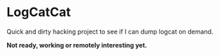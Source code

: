 LogCatCat
===================================

Quick and dirty hacking project to see if I can dump logcat on demand.  

**Not ready, working or remotely interesting yet.**